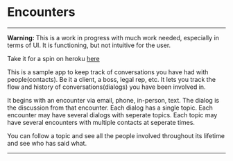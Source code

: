 # Encounters
***
**Warning:** 
This is a work in progress with much work needed, especially in terms of UI. It is functioning, but not intuitive for the user.

Take it for a spin on heroku [here](http://pacific-basin-4904.herokuapp.com)

This is a sample app to keep track of conversations you have had with people(contacts). Be it a client, a boss, legal rep, etc. It lets you track the flow and history of conversations(dialogs) you have been involved in. 

It begins with an encounter via email, phone, in-person, text. The dialog is the discussion from that encounter. Each dialog has a single topic. Each encounter may have several dialogs with seperate topics. Each topic may have several encounters with multiple contacts at seperate times.

You can follow a topic and see all the people involved throughout its lifetime and see who has said what.
***
